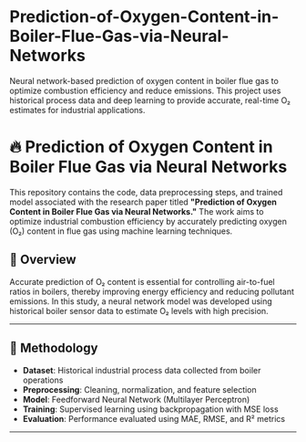 # Prediction-of-Oxygen-Content-in-Boiler-Flue-Gas-via-Neural-Networks
Neural network-based prediction of oxygen content in boiler flue gas to optimize combustion efficiency and reduce emissions. This project uses historical process data and deep learning to provide accurate, real-time O₂ estimates for industrial applications.

# 🔥 Prediction of Oxygen Content in Boiler Flue Gas via Neural Networks

This repository contains the code, data preprocessing steps, and trained model associated with the research paper titled **"Prediction of Oxygen Content in Boiler Flue Gas via Neural Networks."** The work aims to optimize industrial combustion efficiency by accurately predicting oxygen (O₂) content in flue gas using machine learning techniques.

## 📌 Overview

Accurate prediction of O₂ content is essential for controlling air-to-fuel ratios in boilers, thereby improving energy efficiency and reducing pollutant emissions. In this study, a neural network model was developed using historical boiler sensor data to estimate O₂ levels with high precision.

---

## 🧠 Methodology

- **Dataset**: Historical industrial process data collected from boiler operations
- **Preprocessing**: Cleaning, normalization, and feature selection
- **Model**: Feedforward Neural Network (Multilayer Perceptron)
- **Training**: Supervised learning using backpropagation with MSE loss
- **Evaluation**: Performance evaluated using MAE, RMSE, and R² metrics

---
